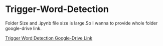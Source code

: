 # Trigger-Word-Detection
Folder Size and .ipynb file size is large.So I wanna to provide whole folder google-drive link. 

[Trigger Word Detection Google-Drive Link](https://drive.google.com/drive/folders/15gma-zH-MdhJ_9Qol_n9bzkEoHW7Whjc?usp=sharing)
